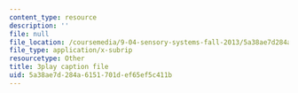 ```yaml
---
content_type: resource
description: ''
file: null
file_location: /coursemedia/9-04-sensory-systems-fall-2013/5a38ae7d284a6151701def65ef5c411b_rGYhDvz066I.srt
file_type: application/x-subrip
resourcetype: Other
title: 3play caption file
uid: 5a38ae7d-284a-6151-701d-ef65ef5c411b
---
```

